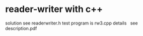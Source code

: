 # reader-writer with c++ 
solution  see readerwriter.h
test program is rw3.cpp
details   see description.pdf
